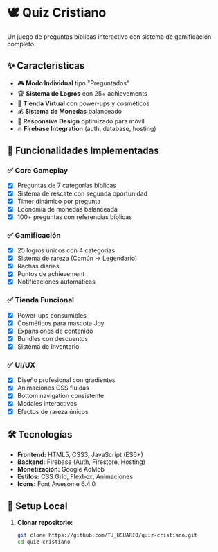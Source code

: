 # 🕊️ Quiz Cristiano

Un juego de preguntas bíblicas interactivo con sistema de gamificación completo.

## ✨ Características

- 🎮 **Modo Individual** tipo "Preguntados"
- 🏆 **Sistema de Logros** con 25+ achievements
- 🛒 **Tienda Virtual** con power-ups y cosméticos
- 💰 **Sistema de Monedas** balanceado
- 📱 **Responsive Design** optimizado para móvil
- 🔥 **Firebase Integration** (auth, database, hosting)

## 🎯 Funcionalidades Implementadas

### ✅ Core Gameplay
- [x] Preguntas de 7 categorías bíblicas
- [x] Sistema de rescate con segunda oportunidad
- [x] Timer dinámico por pregunta
- [x] Economía de monedas balanceada
- [x] 100+ preguntas con referencias bíblicas

### ✅ Gamificación
- [x] 25 logros únicos con 4 categorías
- [x] Sistema de rareza (Común → Legendario)
- [x] Rachas diarias
- [x] Puntos de achievement
- [x] Notificaciones automáticas

### ✅ Tienda Funcional
- [x] Power-ups consumibles
- [x] Cosméticos para mascota Joy
- [x] Expansiones de contenido
- [x] Bundles con descuentos
- [x] Sistema de inventario

### ✅ UI/UX
- [x] Diseño profesional con gradientes
- [x] Animaciones CSS fluidas
- [x] Bottom navigation consistente
- [x] Modales interactivos
- [x] Efectos de rareza únicos

## 🛠️ Tecnologías

- **Frontend:** HTML5, CSS3, JavaScript (ES6+)
- **Backend:** Firebase (Auth, Firestore, Hosting)
- **Monetización:** Google AdMob
- **Estilos:** CSS Grid, Flexbox, Animaciones
- **Icons:** Font Awesome 6.4.0

## 🚀 Setup Local

1. **Clonar repositorio:**
   ```bash
   git clone https://github.com/TU_USUARIO/quiz-cristiano.git
   cd quiz-cristiano

